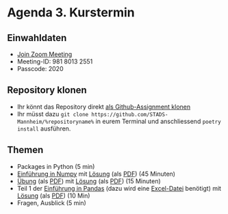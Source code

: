 # Agenda 3. Kurstermin

## Einwahldaten
* [Join Zoom Meeting](https://zoom.us/j/98180132551?pwd=bTF4eDQzVUV2VTkwOTFPMTEyOTk2QT09) 
* Meeting-ID: 981 8013 2551
* Passcode: 2020


## Repository klonen

* Ihr könnt das Repository direkt [als Github-Assignment klonen](https://classroom.github.com/a/02qi_aNt)
* Ihr müsst dazu `git clone https://github.com/STADS-Mannheim/%repositoryname%` in eurem Terminal und anschliessend `poetry install` ausführen.

## Themen 

* Packages in Python (5 min)
* [Einführung in Numpy](01_numpy_empty.ipynb) mit [Lösung](02_numpy_filled.ipynb) (als [PDF](03_numpy_filled.pdf)) (45 Minuten)
* [Übung](04_numpy_exercise.ipynb) (als [PDF](05_numpy_exercise.pdf)) mit [Lösung](06_numpy_exercise_solution.ipynb) (als [PDF](07_numpy_exercise_solution.pdf)) (15 Minuten)
* Teil 1 der [Einführung in Pandas](../lec04/01_pandas_empty.ipynb) (dazu wird eine [Excel-Datei](../lec04/04_pandas_excelbsp.xlsx) benötigt) mit [Lösung](../lec04/02_pandas_filled.ipynb) (als [PDF](../lec04/03_pandas_filled.pdf)) (10 Min)
* Fragen, Ausblick (5 min)